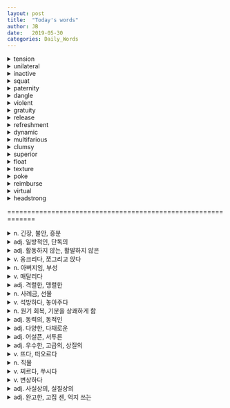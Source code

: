 ```yaml
---
layout: post
title:  "Today's words"
author: JB
date:   2019-05-30
categories: Daily_Words
---
```


<details>
   <summary>tension</summary>
   n. 긴장, 불안, 흥분
</details>

<details>
   <summary>unilateral</summary>
   adj. 일방적인, 단독의
</details>

<details>
   <summary>inactive</summary>
   adj. 활동하지 않는, 활발하지 않은
</details>

<details>
   <summary>squat</summary>
   v. 웅크리다, 쪼그리고 앉다
</details>

<details>
   <summary>paternity</summary>
   n. 아버지임, 부성
</details>

<details>
   <summary>dangle</summary>
   v. 매달리다
</details>

<details>
   <summary>violent</summary>
   adj. 격렬한, 맹렬한
</details>

<details>
   <summary>gratuity</summary>
   n. 사례금, 선물
</details>

<details>
   <summary>release</summary>
   v. 석방하다, 놓아주다
</details>

<details>
   <summary>refreshment</summary>
   n. 원기 회복, 기분을 상쾌하게 함
</details>

<details>
   <summary>dynamic </summary>
   adj. 동력의, 동적인
</details>

<details>
   <summary>multifarious</summary>
   adj. 다양한, 다채로운
</details>

<details>
   <summary>clumsy</summary>
   adj. 어설픈, 서투른
</details>

<details>
   <summary>superior</summary>
   adj. 우수한, 고급의, 상질의
</details>

<details>
   <summary>float</summary>
   v. 뜨다, 떠오르다
</details>

<details>
   <summary>texture</summary>
   n. 직물
</details>

<details>
   <summary>poke</summary>
   v. 찌르다, 쑤시다
</details>

<details>
   <summary>reimburse</summary>
   v. 변상하다
</details>

<details>
   <summary>virtual</summary>
   adj. 사실상의, 실질상의
</details>

<details>
   <summary>headstrong</summary>
   adj. 완고한, 고집 센, 억지 쓰는
</details>

=============================================================

<details>
   <summary>n. 긴장, 불안, 흥분</summary>
   tension
</details>

<details>
   <summary>adj. 일방적인, 단독의</summary>
   unilateral
</details>

<details>
   <summary>adj. 활동하지 않는, 활발하지 않은</summary>
   inactive
</details>

<details>
   <summary>v. 웅크리다, 쪼그리고 앉다</summary>
   squat
</details>

<details>
   <summary>n. 아버지임, 부성</summary>
   paternity
</details>

<details>
   <summary>v. 매달리다</summary>
   dangle
</details>

<details>
   <summary>adj. 격렬한, 맹렬한</summary>
   violent
</details>

<details>
   <summary>n. 사례금, 선물</summary>
   gratuity
</details>

<details>
   <summary>v. 석방하다, 놓아주다</summary>
   release
</details>

<details>
   <summary>n. 원기 회복, 기분을 상쾌하게 함</summary>
   refreshment
</details>

<details>
   <summary>adj. 동력의, 동적인</summary>
   dynamic 
</details>

<details>
   <summary>adj. 다양한, 다채로운</summary>
   multifarious
</details>

<details>
   <summary>adj. 어설픈, 서투른</summary>
   clumsy
</details>

<details>
   <summary>adj. 우수한, 고급의, 상질의</summary>
   superior
</details>

<details>
   <summary>v. 뜨다, 떠오르다</summary>
   float
</details>

<details>
   <summary>n. 직물</summary>
   texture
</details>

<details>
   <summary>v. 찌르다, 쑤시다</summary>
   poke
</details>

<details>
   <summary>v. 변상하다</summary>
   reimburse
</details>

<details>
   <summary>adj. 사실상의, 실질상의</summary>
   virtual
</details>

<details>
   <summary>adj. 완고한, 고집 센, 억지 쓰는</summary>
   headstrong
</details>


